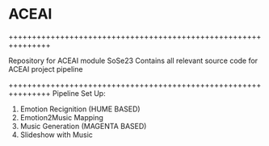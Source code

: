 # ACEAI
+++++++++++++++++++++++++++++++++++++++++++++++++++++++++++++++

Repository for ACEAI module SoSe23
Contains all relevant source code for ACEAI project pipeline

+++++++++++++++++++++++++++++++++++++++++++++++++++++++++++++++
Pipeline Set Up:

1) Emotion Recignition (HUME BASED)
2) Emotion2Music Mapping
3) Music Generation (MAGENTA BASED)
4) Slideshow with Music
